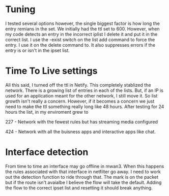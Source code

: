 # Tuning

I tested several options however, the single biggest factor is how long the entry remians in the set. We initially had the ttl set to 600. However, when my code detects an entry in the incorrect iplist I delete it and put it in the correct list. I use the -exist switch on the list add command to force the entry. I use it on the delete command to. It also suppresses errors if the entry is or isn't in the ipset list. 

# Time To Live settings

All this said, I turned off the ttl in Netify. This completely stablized the network. There is a growing list of entries in each of the lists. But, if an IP is used for an application meant for the other network, I still move it. So list growth isn't really a concern. However, if it becomes a concern we just need to make the ttl something really long like 48 hours. After testing for 24 hours the list, in my enviroment grew to

227 - Network with the fewest rules but has streaming media configured

424 - Network with all the buisness apps and interactive apps like chat.

# Interface detection

From time to time an interface may go offline in mwan3. When this happens the rules associated with that interface in netfilter go away. I need to work out the detection function to ride through that. The mark is on the packet but if the route isn't avaialbe I believe the flow will take the default. Adding the flow to the correct ipset list and resetting it should break anything.
